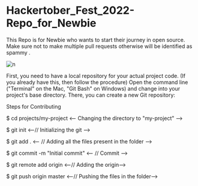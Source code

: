 # Hackertober_Fest_2022-Repo_for_Newbie
This Repo is for Newbie who wants to start their journey in open source. Make sure not to make multiple pull requests otherwise will be identified as spammy .




<!--    ![th](https://user-images.githubusercontent.com/88089351/193316171-dfc68fe6-c330-4338-9233-4e4da6519684.jpg) -->
![n](https://user-images.githubusercontent.com/88089351/193316441-9341270d-3144-4869-9f56-e903faf102ed.jpg)

First, you need to have a local repository for your actual project code. (If you already have this, then follow the procedure)
Open the command line ("Terminal" on the Mac, "Git Bash" on Windows) and change into your project's base directory. There, you can create a new Git repository:

Steps for Contributing

$ cd projects/my-project  <-- Changing the directory to "my-project" -->


$ git init                <--// Initializing the git -->


$ git add .              <-- // Adding all the files present in the folder -->


$ git commit -m "Initial commit" <-- // Commit -->


$ git remote add origin <remote repository URL> <--// Adding the origin-->
  
  
$ git push origin master       <--// Pushing the files in the folder-->
